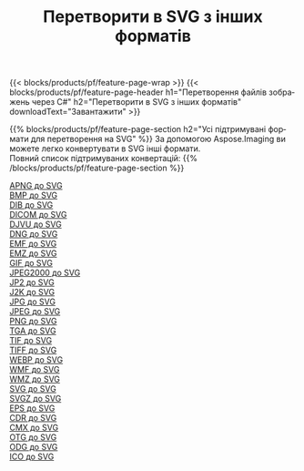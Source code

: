 ﻿---
title: Перетворити в SVG з інших форматів 
weight: 3920
url: /uk/net/conversion/to/svg 
lang: uk
langdirlevel: 2
locales: zh-hans,ja,it,ru,de,es,fr,nl,id,lt,pl,pt,vi,tr,ko,zh-hant,ar,hi,th,sv,cs,uk,he
description: За допомогою Aspose.Imaging ви можете легко конвертувати в SVG інші формати
---

{{< blocks/products/pf/feature-page-wrap >}}
{{< blocks/products/pf/feature-page-header h1="Перетворення файлів зображень через C#" h2="Перетворити в SVG з інших форматів" downloadText="Завантажити" >}}


{{% blocks/products/pf/feature-page-section  h2="Усі підтримувані формати для перетворення на SVG" %}}
За допомогою Aspose.Imaging ви можете легко конвертувати в SVG інші формати.
<br/>
Повний список підтримуваних конвертацій:
{{% /blocks/products/pf/feature-page-section %}}
<div class="container-fluid productfamilypage bg-gray">
    <div class="convertypes bg-gray agp-content section">
        <div class="container">
		<div class="row other-converters">
		    <div class='col-md-2 other-converter remove-lp remove-rp'><a href="/imaging/uk/net/conversion/apng-to-svg" >APNG до SVG</a></div>
<div class='col-md-2 other-converter remove-lp remove-rp'><a href="/imaging/uk/net/conversion/bmp-to-svg" >BMP до SVG</a></div>
<div class='col-md-2 other-converter remove-lp remove-rp'><a href="/imaging/uk/net/conversion/dib-to-svg" >DIB до SVG</a></div>
<div class='col-md-2 other-converter remove-lp remove-rp'><a href="/imaging/uk/net/conversion/dicom-to-svg" >DICOM до SVG</a></div>
<div class='col-md-2 other-converter remove-lp remove-rp'><a href="/imaging/uk/net/conversion/djvu-to-svg" >DJVU до SVG</a></div>
<div class='col-md-2 other-converter remove-lp remove-rp'><a href="/imaging/uk/net/conversion/dng-to-svg" >DNG до SVG</a></div>
<div class='col-md-2 other-converter remove-lp remove-rp'><a href="/imaging/uk/net/conversion/emf-to-svg" >EMF до SVG</a></div>
<div class='col-md-2 other-converter remove-lp remove-rp'><a href="/imaging/uk/net/conversion/emz-to-svg" >EMZ до SVG</a></div>
<div class='col-md-2 other-converter remove-lp remove-rp'><a href="/imaging/uk/net/conversion/gif-to-svg" >GIF до SVG</a></div>
<div class='col-md-2 other-converter remove-lp remove-rp'><a href="/imaging/uk/net/conversion/jpeg2000-to-svg" >JPEG2000 до SVG</a></div>
<div class='col-md-2 other-converter remove-lp remove-rp'><a href="/imaging/uk/net/conversion/jp2-to-svg" >JP2 до SVG</a></div>
<div class='col-md-2 other-converter remove-lp remove-rp'><a href="/imaging/uk/net/conversion/j2k-to-svg" >J2K до SVG</a></div>
<div class='col-md-2 other-converter remove-lp remove-rp'><a href="/imaging/uk/net/conversion/jpg-to-svg" >JPG до SVG</a></div>
<div class='col-md-2 other-converter remove-lp remove-rp'><a href="/imaging/uk/net/conversion/jpeg-to-svg" >JPEG до SVG</a></div>
<div class='col-md-2 other-converter remove-lp remove-rp'><a href="/imaging/uk/net/conversion/png-to-svg" >PNG до SVG</a></div>
<div class='col-md-2 other-converter remove-lp remove-rp'><a href="/imaging/uk/net/conversion/tga-to-svg" >TGA до SVG</a></div>
<div class='col-md-2 other-converter remove-lp remove-rp'><a href="/imaging/uk/net/conversion/tif-to-svg" >TIF до SVG</a></div>
<div class='col-md-2 other-converter remove-lp remove-rp'><a href="/imaging/uk/net/conversion/tiff-to-svg" >TIFF до SVG</a></div>
<div class='col-md-2 other-converter remove-lp remove-rp'><a href="/imaging/uk/net/conversion/webp-to-svg" >WEBP до SVG</a></div>
<div class='col-md-2 other-converter remove-lp remove-rp'><a href="/imaging/uk/net/conversion/wmf-to-svg" >WMF до SVG</a></div>
<div class='col-md-2 other-converter remove-lp remove-rp'><a href="/imaging/uk/net/conversion/wmz-to-svg" >WMZ до SVG</a></div>
<div class='col-md-2 other-converter remove-lp remove-rp'><a href="/imaging/uk/net/conversion/svg-to-svg" >SVG до SVG</a></div>
<div class='col-md-2 other-converter remove-lp remove-rp'><a href="/imaging/uk/net/conversion/svgz-to-svg" >SVGZ до SVG</a></div>
<div class='col-md-2 other-converter remove-lp remove-rp'><a href="/imaging/uk/net/conversion/eps-to-svg" >EPS до SVG</a></div>
<div class='col-md-2 other-converter remove-lp remove-rp'><a href="/imaging/uk/net/conversion/cdr-to-svg" >CDR до SVG</a></div>
<div class='col-md-2 other-converter remove-lp remove-rp'><a href="/imaging/uk/net/conversion/cmx-to-svg" >CMX до SVG</a></div>
<div class='col-md-2 other-converter remove-lp remove-rp'><a href="/imaging/uk/net/conversion/otg-to-svg" >OTG до SVG</a></div>
<div class='col-md-2 other-converter remove-lp remove-rp'><a href="/imaging/uk/net/conversion/odg-to-svg" >ODG до SVG</a></div>
<div class='col-md-2 other-converter remove-lp remove-rp'><a href="/imaging/uk/net/conversion/ico-to-svg" >ICO до SVG</a></div>
                </div>
        </div>
    </div>
</div>
<br/>

